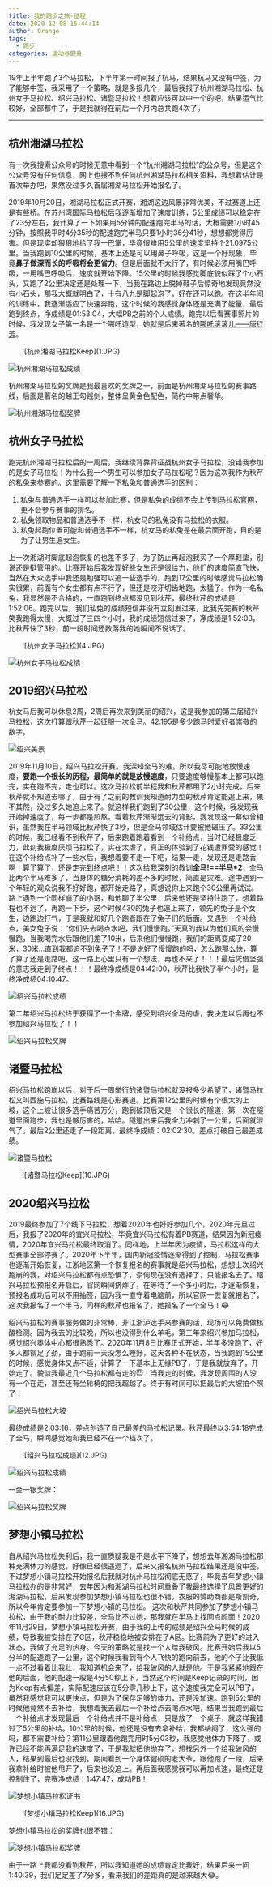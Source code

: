 ```yaml
---
title: 我的跑步之旅-征程
date: 2020-12-08 15:44:14
author: Orange
tags:
  - 跑步
categories: 运动与健身
---
```


19年上半年跑了3个马拉松，下半年第一时间报了杭马，结果杭马又没有中签，为了能够中签，我采用了一个策略，就是多报几个，最后我报了杭州湘湖马拉松、杭州女子马拉松、绍兴马拉松、诸暨马拉松！想着应该可以中一个的吧，结果运气比较好，全部都中了，于是我就得在前后一个月内总共跑4次了。

----

## 杭州湘湖马拉松 ##

有一次我搜索公众号的时候无意中看到一个“杭州湘湖马拉松”的公众号，但是这个公众号没有任何信息，网上也搜不到任何杭州湘湖马拉松相关资料，我想着估计是首次举办吧，果然没过多久首届湘湖马拉松开始报名了。

2019年10月20日，湘湖马拉松正式开赛，湘湖这边风景非常优美，不过赛道上还是有些桥。在苏州湾国际马拉松后我逐渐增加了速度训练，5公里成绩可以稳定在了23分左右，我计算了一下如果用5分钟的配速跑完半马的话，大概需要1小时45分钟，按照我平时4分35秒的配速跑完半马只要1小时36分41秒，想想都觉得厉害。但是现实却狠狠地给了我一巴掌，毕竟很难用5公里的速度坚持个21.0975公里。当我跑到10公里的时候，基本上还是可以用鼻子呼吸，这是一个好现象，毕竟**鼻子做深而长的呼吸将会更省力**。但是后面就不太行了，有时候必须用嘴巴呼吸，一用嘴巴呼吸后，速度就开始下降。15公里的时候我感觉脚底貌似踩了个小石头，又跑了2公里决定还是处理一下，当我在路边上脱掉鞋子后惊奇地发现竟然没有小石头，那我大概就明白了，十有八九是脚起泡了，好在还可以跑。在这半年间的训练中，我逐渐适应了快速奔跑，这个时候的我感觉身体还是充满了能量，最后跑到终点，净成绩是01:53:04，大幅PB之前的个人成绩。跑完以后看赛事照片的时候，我发现女子第一名是一个哪吒造型，她就是后来著名的[哪吒滚滚儿——唐红芳](https://baijiahao.baidu.com/s?id=1648857952733103200)。

<div style="max-width:450px;margin:auto">
![杭州湘湖马拉松Keep](1.JPG)
</div>

![杭州湘湖马拉松成绩](2.JPG)

杭州湘湖马拉松的奖牌是我最喜欢的奖牌之一，前面是杭州湘湖马拉松的赛事路线，后面是著名的越王勾践剑，整体呈黄金色配色，简约中带点奢华。

![杭州湘湖马拉松奖牌](3.JPG)

## 杭州女子马拉松 ##

跑完杭州湘湖马拉松后的一周后，我继续背靠背征战杭州女子马拉松，没错我参加的是女子马拉松！为什么我一个男生可以参加女子马拉松呢？因为这次我作为秋芹的私兔来参赛的。这里需要了解一下私兔和普通选手的区别：

1. 私兔与普通选手一样可以参加比赛，但是私兔的成绩不会上传到[马拉松官网](http://www.runchina.org.cn/)，更不会参与赛事的排名。
2. 私兔领取物品和普通选手不一样，杭女马的私兔没有马拉松的衣服。
3. 私兔起跑位置可能和普通选手不一样，杭女马的私兔是在最后面开跑，目的是为了让男生追女生。

上一次湘湖时脚底起泡恢复的也差不多了，为了防止再起泡我买了一个厚鞋垫，别说还是挺管用的。比赛开始后我发现好些女生还是很给力，他们的速度简直飞快，当然在大众选手中我还是勉强可以追一些选手的，跑到17公里的时候感觉马拉松确实很累，前面有个女生都有点不行了，但还是咬牙切齿地跑，太猛了。作为一名私兔，我显然是不合格的，一直跑到终点都没见到秋芹，最终秋芹的成绩是1:52:06。跑完以后，我们私兔的成绩短信并没有立刻发过来，比我先完赛的秋芹笑我跑得太慢，大概过了三四个小时，我的成绩短信过来了，净成绩是1:52:03，比秋芹快了3秒，前一段时间还数落我的她瞬间不说话了。

<div style="max-width:450px;margin:auto">
![杭州女子马拉松](4.JPG)
</div>

![杭州女子马拉松成绩](5.JPG)

## 2019绍兴马拉松 ##

杭女马后我可以休息2周，2周后再次来到美丽的绍兴，这是我参加的第二届绍兴马拉松，这次打算跟秋芹一起征服一次全马。42.195是多少跑马时爱好者崇敬的数字。

![绍兴美景](6.JPG)

2019年11月10日，绍兴马拉松开赛。我深知全马的难，所以我尽可能地放慢速度，**要跑一个很长的历程，最简单的就是放慢速度**，只要速度够慢基本上都可以跑完，实在跑不完，走也可以。这次马拉松前半程我和秋芹都用了2小时完成，后来秋芹就不知道去哪了，由于有了之前的教训我知道耐力型的秋芹肯定能追上来，果不其然，没过多久她追上来了。就这样我们跑到了30公里，这个时候，我发现我开始掉速度了，每一步都是煎熬，看着秋芹渐渐远去的背影，我发现这一幕似曾相识，虽然我在半马领域比秋芹快了3秒，但是全马领域估计要被她碾压了。33公里的时候，我已经看不到秋芹了，后来跑着跑着看到一个补给点，当时已经极度乏力，此刻我极度厌烦马拉松了，实在太虐了，真正的体验到了花钱遭罪受的感觉！在这个补给点补了一些水后，我想着要不走一下吧，结果一走，发现还是走路香啊！算了算了，还是走完到终点吧！！这次给我深刻的教训**全马!==半马*2**，全马比两个半马难多了，当身体的糖分消耗的差不多的时候，简直是灾难。途中遇到一个年轻的观众说我不好好跑，都开始走路了，真想说你上来跑个30公里再试试。路上遇到一个同样崩了的小哥，和他聊了半公里，后来他还是坚持住跑了，想着路程也不远了，再跑一下步，这个时候430的兔子也追上来了，领先的兔子是个女生，边跑边打气，于是我就和好几个跑者跟在了兔子们的后面。又遇到一个补给点，美女兔子说：“你们先去喝点水吧，我们慢慢跑。”天真的我以为他们真的会慢慢跑，当我喝完水后跟他们差了10米，后来他们慢慢跑，我们的距离变成了20米，30米...直到我都追不到兔子了！不是说好了慢慢跑的吗，怎么跑那么快，算了算了还是走路吧。这一路上心里只有一个想法，再也不来了！！！最后凭借坚强的意志我走到了终点！！！最终净成绩是04:42:00，秋芹比我快了半个小时，最终净成绩04:10:47。

![绍兴马拉松成绩](7.JPG)

第二年绍兴马拉松终于获得了一个金牌，感受到绍兴全马的虐，我决定以后再也不参加绍兴马拉松了！！

![绍兴马拉松奖牌](8.JPG)

## 诸暨马拉松 ##

绍兴马拉松跑崩以后，对于后一周举行的诸暨马拉松就没报多少希望了，诸暨马拉松又叫西施马拉松，比赛路线是心形赛道。比赛第12公里的时候有个很大的上坡，这个上坡让很多选手痛苦万分，跑到破顶后又是一个很长的隧道，第一次在隧道里面跑步，我也是够厉害的，哈哈。隧道出来后我全力冲刺了一公里，后面就泄气了。最后2公里还走了一段距离，最终净成绩：02:02:30。差点打破自己最差成绩。

![诸暨马拉松](9.JPG)

<div style="max-width:450px;margin:auto">
![诸暨马拉松Keep](10.JPG)
</div>

## 2020绍兴马拉松 ##

2019最终参加了7个线下马拉松，想着2020年也好好参加几个，2020年元旦过后，我报了2020年的宜兴马拉松，毕竟宜兴马拉松有着PB赛道，结果因为新冠疫情，2020年宜兴马拉松最终取消了。同样地，上半年因为疫情，马拉松这样的大型赛事全部停赛了。2020年下半年，国内新冠疫情逐渐得到了控制，马拉松赛事也逐渐开始恢复，江浙地区第一个恢复报名的赛事就是绍兴马拉松，想想上次绍兴跑崩的我，对绍兴马拉松都有点恐惧了，奈何现在没有选择了，只能报名去了。绍兴马拉松预报名开启后，官网瞬间挤炸了，在等待了一个多小时后，才逐渐恢复，预报名成功后可以不用抽签，因为我一直守着电脑前，所以官网一恢复就报名了，这次我报名了一个半马，同样的秋芹也报名了，她报名了一个全马！😂

绍兴马拉松的赛事服务做的非常棒，非江浙沪选手来参赛的话，现场可以免费做核酸检测。因为我去的比较晚，所以也没得到什么羊毛，第三年来绍兴参加马拉松，感觉绍兴奥体中心都很熟悉了。2020年11月8日比赛正式开始，半年多没跑了，好多人都铆足了劲，由于跑前一天没怎么睡好，这天各种不在状态，当我跑到15公里的时候，感觉身体又点不适，计算了一下基本上无缘PB了，于是我就放弃了，开始走了。貌似我最近几个马拉松都有走的😇！当我走的时候，我发现周围的人没有一个在走，甚至还有坐轮椅的把我超越了。终于有时间可以把最后的大坡拍个照了：

![绍兴马拉松大坡](11.JPG)

最终成绩是2:03:16，差点创造了自己最差的马拉松记录。秋芹最终以3:54:18完成了全马，瞬间感觉她和我已经不在一个档次了。

<div style="max-width:450px;margin:auto">
![绍兴马拉松成绩](12.JPG)
</div>

![绍兴马拉松成绩](13.jpg)

一金一银奖牌：

![绍兴马拉松奖牌](14.JPG)

## 梦想小镇马拉松 ##

自从绍兴马拉松失利后，我一直质疑我是不是水平下降了，想想去年湘湖马拉松那种充满体力的感觉，好像已经很遥远了，后来又报名杭州马拉松结果还是没中签，不过梦想小镇马拉松开始报名后我就对杭州马拉松彻底无感了，毕竟去年梦想小镇马拉松办的是非常好，去年因为和湘湖马拉松时间重叠了我最终选择了风景更好的湘湖马拉松，后来发现参加梦想小镇马拉松也很不错，衣服的赞助商都是斯凯奇，所以今年肯定要参加一下梦想小镇的马拉松。
这次和秋芹共同参加了梦想小镇马拉松，由于我的耐力比较差，全马比不过她，那我就在半马上找回点颜面！2020年11月29日，梦想小镇马拉松开赛，由于我的上传的成绩是绍兴全马时候的成绩，导致我被安排在了C区，秋芹稳稳地被安排在了A区。比赛前为了更好的进入状态，我做了充足的热身。今天的策略就是找一个人给我破风。比赛开始后我以5分半的配速跑了一公里，这个时候我看到有个人飞快的跑向前去，他的个子比我低一点不过看着比我壮，我知道机会来了，给我破风的人就是他。于是我紧紧地跟在他的后面，他的配速一般是4分50秒上下，当然这个时间是Keep记录的时间，因为Keep有点偏差，实际配速应该在5分零几秒上下，这个速度我完全可以PB了。虽然我感觉我可以更快点，但是为了保存足够的体力，还是没加速。跑到5公里的时候他竟然不去补给，我想着我去最后一个补给点去喝点水吧，结果当我跑到最后一个补给点才发现最后一个补给点并不是补给点，只是放了一个桌子，就这样我错过了5公里的补给。10公里的时候，他还是没有去拿补给，我都纳闷了，这么强的吗，都不需要补给？第11公里跟着他跑完用时5分03秒，我感觉他体力下降了，或许已经不能再满足我的速度了，于是我就把他抛弃了，想找另外一个给我破风的人，结果到最后也没找到。期间看到一个身体健硕的老大爷，跟他跑了一段，后来我拿补给时被他甩开了，后来也没追上。再后面我感觉我可以再加点速，最终还是控制住了，完赛净成绩：1:47:47，成功PB！

![梦想小镇马拉松证书](15.jpg)


<div style="max-width:450px;margin:auto">
![梦想小镇马拉松Keep](16.JPG)
</div>

梦想小镇马拉松的奖牌也很不错：

![梦想小镇马拉松奖牌](17.JPG)

由于一路上我都没看到秋芹，所以我知道她的成绩肯定比我好，结果后来一问1:40:39，我们足足差了7分多，看来我们的差距真的是越来越大😂。
